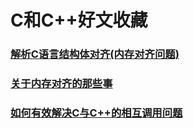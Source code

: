 # C和C++好文收藏

### [解析C语言结构体对齐(内存对齐问题)](http://www.cnblogs.com/tsw123/p/5837273.html)

### [关于内存对齐的那些事](http://blog.csdn.net/markl22222/article/details/38051483)
### [如何有效解决C与C++的相互调用问题](http://blog.csdn.net/gobitan/article/details/1532769)